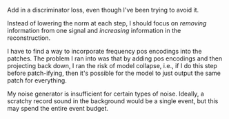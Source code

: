 Add in a discriminator loss, even though I've been trying to avoid it.

Instead of lowering the norm at each step, I should focus on _removing_ information
from one signal and _increasing_ information in the reconstruction.


I have to find a way to incorporate frequency pos encodings into the patches.
The problem I ran into was that by adding pos encodings and then projecting back
down, I ran the risk of model collapse, i.e., if I do this step before patch-ifying,
then it's possible for the model to just output the same patch for everything.

My noise generator is insufficient for certain types of noise.  Ideally, a scratchy
record sound in the background would be a single event, but this may spend the entire
event budget.